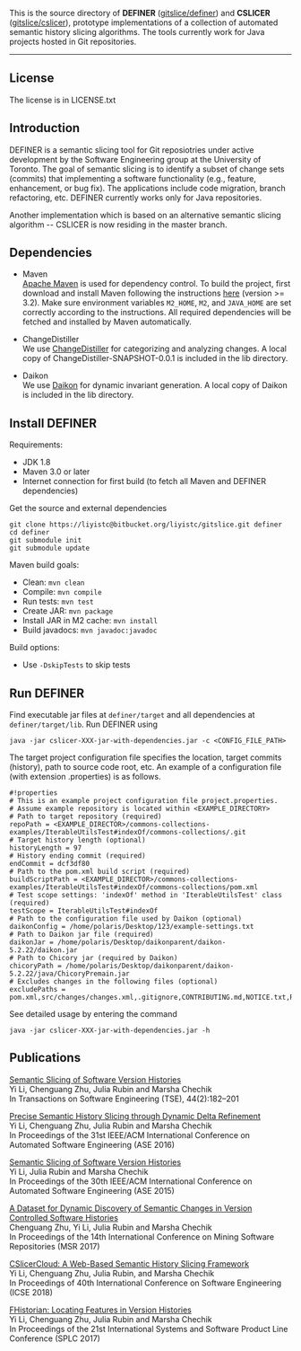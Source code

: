 This is the source directory of **DEFINER** ([gitslice/definer](https://bitbucket.org/liyistc/gitslice/commits/tag/definer)) and **CSLICER** ([gitslice/cslicer](https://bitbucket.org/liyistc/gitslice/commits/tag/cslicer)), prototype implementations of a collection of automated semantic history slicing algorithms. The tools currently work for Java projects hosted in Git repositories.

---

## License

The license is in LICENSE.txt

## Introduction

DEFINER is a semantic slicing tool for Git reposiotries under active development by the Software Engineering group at the University of Toronto.
The goal of semantic slicing is to identify a subset of change sets (commits) that implementing a software functionality (e.g., feature, enhancement, or bug fix). The applications include code migration, branch refactoring, etc.
DEFINER currently works only for Java repositories.

Another implementation which is based on an alternative semantic slicing algorithm -- CSLICER is now residing in the master branch.

## Dependencies

* Maven  
[Apache Maven](http://maven.apache.org) is used for dependency control. To build the project, first download and install Maven following the instructions [here](http://maven.apache.org/download.cgi) (version >= 3.2). Make sure environment variables ```M2_HOME```, ```M2```, and ```JAVA_HOME``` are set correctly according to the instructions.
All required dependencies will be fetched and installed by Maven automatically.

* ChangeDistiller  
We use [ChangeDistiller](https://bitbucket.org/sealuzh/tools-changedistiller/wiki/Home) for categorizing and analyzing changes.
A local copy of ChangeDistiller-SNAPSHOT-0.0.1 is included in the lib directory.

* Daikon  
We use [Daikon](https://plse.cs.washington.edu/daikon) for dynamic invariant generation. A local copy of Daikon is included in the lib directory.

## Install DEFINER

Requirements:

* JDK 1.8
* Maven 3.0 or later
* Internet connection for first build (to fetch all Maven and DEFINER dependencies)

Get the source and external dependencies
```
git clone https://liyistc@bitbucket.org/liyistc/gitslice.git definer
cd definer
git submodule init
git submodule update
```

Maven build goals:

* Clean: ```mvn clean```
* Compile: ```mvn compile```
* Run tests: ```mvn test```
* Create JAR: ```mvn package```
* Install JAR in M2 cache: ```mvn install```
* Build javadocs: ```mvn javadoc:javadoc```

Build options:

* Use ```-DskipTests``` to skip tests

## Run DEFINER ##

Find executable jar files at ```definer/target``` and all dependencies at ```definer/target/lib```. Run DEFINER using
 
```
java -jar cslicer-XXX-jar-with-dependencies.jar -c <CONFIG_FILE_PATH>
```

The target project configuration file specifies the location, target commits (history), path to source code root, etc. An example of a configuration file (with extension .properties) is as follows.

```
#!properties
# This is an example project configuration file project.properties.
# Assume example repository is located within <EXAMPLE_DIRECTORY>
# Path to target repository (required)
repoPath = <EXAMPLE_DIRECTOR>/commons-collections-examples/IterableUtilsTest#indexOf/commons-collections/.git
# Target history length (optional)
historyLength = 97
# History ending commit (required)
endCommit = dcf3df80
# Path to the pom.xml build script (required)
buildScriptPath = <EXAMPLE_DIRECTOR>/commons-collections-examples/IterableUtilsTest#indexOf/commons-collections/pom.xml
# Test scope settings: 'indexOf' method in 'IterableUtilsTest' class (required)
testScope = IterableUtilsTest#indexOf
# Path to the configuration file used by Daikon (optional)
daikonConfig = /home/polaris/Desktop/123/example-settings.txt
# Path to Daikon jar file (required)
daikonJar = /home/polaris/Desktop/daikonparent/daikon-5.2.22/daikon.jar
# Path to Chicory jar (required by Daikon)
chicoryPath = /home/polaris/Desktop/daikonparent/daikon-5.2.22/java/ChicoryPremain.jar
# Excludes changes in the following files (optional)
excludePaths = pom.xml,src/changes/changes.xml,.gitignore,CONTRIBUTING.md,NOTICE.txt,README.md,README.txt,TODO.txt
```

See detailed usage by entering the command

```
java -jar cslicer-XXX-jar-with-dependencies.jar -h
```

## Publications ##
[Semantic Slicing of Software Version Histories](https://www.ntu.edu.sg/home/yi_li/posts/paper-accepted-by-tse/)   
Yi Li, Chenguang Zhu, Julia Rubin and Marsha Chechik   
In Transactions on Software Engineering (TSE), 44(2):182–201

[Precise Semantic History Slicing through Dynamic Delta Refinement](https://www.ntu.edu.sg/home/yi_li/posts/paper-accepted-by-ase-2016/)   
Yi Li, Chenguang Zhu, Julia Rubin and Marsha Chechik   
In Proceedings of the 31st IEEE/ACM International Conference on Automated Software Engineering (ASE 2016)

[Semantic Slicing of Software Version Histories](https://www.ntu.edu.sg/home/yi_li/posts/paper-accepted-by-ase-2015/)  
Yi Li, Julia Rubin and Marsha Chechik  
In Proceedings of the 30th IEEE/ACM International Conference on
Automated Software Engineering (ASE 2015)

[A Dataset for Dynamic Discovery of Semantic Changes in Version Controlled Software Histories](https://www.ntu.edu.sg/home/yi_li/posts/paper-accepted-by-msr-2017/)   
Chenguang Zhu, Yi Li, Julia Rubin and Marsha Chechik   
In Proceedings of the 14th International Conference on Mining Software Repositories (MSR 2017)

[CSlicerCloud: A Web-Based Semantic History Slicing Framework](https://www.ntu.edu.sg/home/yi_li/posts/paper-accepted-by-icse-2018/)   
Yi Li, Chenguang Zhu, Julia Rubin, and Marsha Chechik   
In Proceedings of 40th International Conference on Software Engineering (ICSE 2018)

[FHistorian: Locating Features in Version Histories](ntu.edu.sg/home/yi_li/posts/paper-accepted-by-splc-2017/)    
Yi Li, Chenguang Zhu, Julia Rubin and Marsha Chechik    
In Proceedings of the 21st International Systems and Software Product Line Conference (SPLC 2017)
